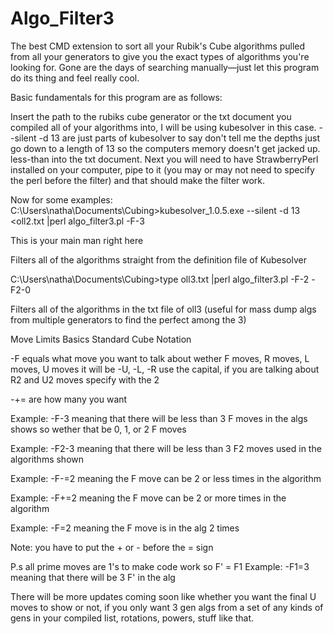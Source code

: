 # Algo_Filter3
The best CMD extension to sort all your Rubik's Cube algorithms pulled from all your generators to give you the exact types of algorithms you're looking for. Gone are the days of searching manually—just let this program do its thing and feel really cool.

Basic fundamentals for this program are as follows:

Insert the path to the rubiks cube generator or the txt document you compiled all of your algorithms into, I will be using kubesolver in this case.
--silent -d 13 are just parts of kubesolver to say don't tell me the depths just go down to a length of 13 so the computers memory doesn't get jacked up.
less-than into the txt document.
Next you will need to have StrawberryPerl installed on your computer, pipe to it (you may or may not need to specify the perl before the filter) and that should make the filter work.

Now for some examples:
C:\Users\natha\Documents\Cubing>kubesolver_1.0.5.exe --silent -d 13 <oll2.txt |perl algo_filter3.pl -F-3

This is your main man right here

Filters all of the algorithms straight from the definition file of Kubesolver

C:\Users\natha\Documents\Cubing>type oll3.txt |perl algo_filter3.pl -F-2 -F2-0

Filters all of the algorithms in the txt file of oll3 (useful for mass dump algs from multiple generators to find the perfect among the 3)


Move Limits Basics
Standard Cube Notation

-F equals what move you want to talk about wether F moves, R moves, L moves, U moves it will be -U, -L, -R use the capital, if you are talking about R2 and U2 moves specify with the 2

-+= are how many you want

Example: -F-3 meaning that there will be less than 3 F moves in the algs shows so wether that be 0, 1, or 2 F moves

Example: -F2-3 meaning that there will be less than 3 F2 moves used in the algorithms shown

Example: -F-=2 meaning the F move can be 2 or less times in the algorithm

Example: -F+=2 meaning the F move can be 2 or more times in the algorithm

Example: -F=2 meaning the F move is in the alg 2 times

Note: you have to put the + or - before the = sign

P.s all prime moves are 1's to make code work so F' = F1
Example: -F1=3 meaning that there will be 3 F' in the alg

There will be more updates coming soon like whether you want the final U moves to show or not, if you only want 3 gen algs from a set of any kinds of gens in your compiled list, rotations, powers, stuff like that.
